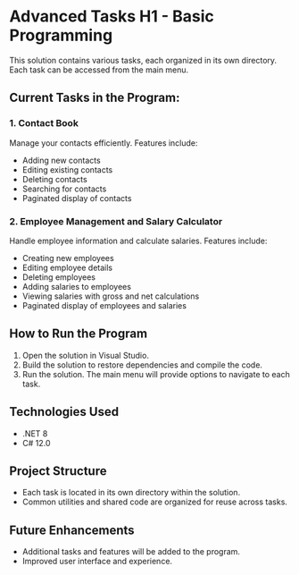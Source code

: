 # Advanced Tasks H1 - Basic Programming

This solution contains various tasks, each organized in its own directory. Each task can be accessed from the main menu.

## Current Tasks in the Program:

### 1. Contact Book
Manage your contacts efficiently. Features include:
- Adding new contacts
- Editing existing contacts
- Deleting contacts
- Searching for contacts
- Paginated display of contacts

### 2. Employee Management and Salary Calculator
Handle employee information and calculate salaries. Features include:
- Creating new employees
- Editing employee details
- Deleting employees
- Adding salaries to employees
- Viewing salaries with gross and net calculations
- Paginated display of employees and salaries

## How to Run the Program
1. Open the solution in Visual Studio.
2. Build the solution to restore dependencies and compile the code.
3. Run the solution. The main menu will provide options to navigate to each task.

## Technologies Used
- .NET 8
- C# 12.0

## Project Structure
- Each task is located in its own directory within the solution.
- Common utilities and shared code are organized for reuse across tasks.

## Future Enhancements
- Additional tasks and features will be added to the program.
- Improved user interface and experience.


